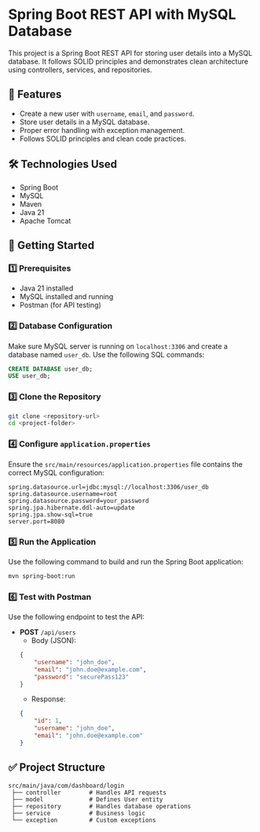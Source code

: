 
# Spring Boot REST API with MySQL Database

This project is a Spring Boot REST API for storing user details into a MySQL database. It follows SOLID principles and demonstrates clean architecture using controllers, services, and repositories.

## 📑 Features
- Create a new user with `username`, `email`, and `password`.
- Store user details in a MySQL database.
- Proper error handling with exception management.
- Follows SOLID principles and clean code practices.

## 🛠️ Technologies Used
- Spring Boot
- MySQL
- Maven
- Java 21
- Apache Tomcat

## 🚀 Getting Started

### 1️⃣ Prerequisites
- Java 21 installed
- MySQL installed and running
- Postman (for API testing)

### 2️⃣ Database Configuration
Make sure MySQL server is running on `localhost:3306` and create a database named `user_db`. Use the following SQL commands:

```sql
CREATE DATABASE user_db;
USE user_db;
```

### 3️⃣ Clone the Repository
```bash
git clone <repository-url>
cd <project-folder>
```

### 4️⃣ Configure `application.properties`
Ensure the `src/main/resources/application.properties` file contains the correct MySQL configuration:

```properties
spring.datasource.url=jdbc:mysql://localhost:3306/user_db
spring.datasource.username=root
spring.datasource.password=your_password
spring.jpa.hibernate.ddl-auto=update
spring.jpa.show-sql=true
server.port=8080
```

### 5️⃣ Run the Application
Use the following command to build and run the Spring Boot application:
```bash
mvn spring-boot:run
```

### 6️⃣ Test with Postman
Use the following endpoint to test the API:

- **POST** `/api/users`
    - Body (JSON):
    ```json
    {
        "username": "john_doe",
        "email": "john.doe@example.com",
        "password": "securePass123"
    }
    ```
    - Response:
    ```json
    {
        "id": 1,
        "username": "john_doe",
        "email": "john.doe@example.com"
    }
    ```

## ✅ Project Structure
```
src/main/java/com/dashboard/login
 ├── controller        # Handles API requests
 ├── model             # Defines User entity
 ├── repository        # Handles database operations
 ├── service           # Business logic
 └── exception         # Custom exceptions
```
